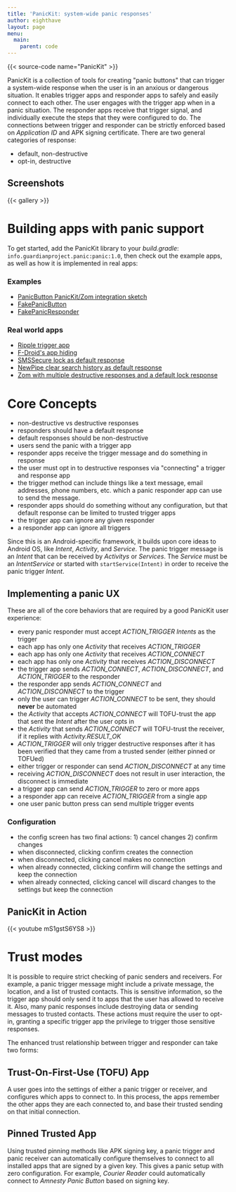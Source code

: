 ```yaml
---
title: 'PanicKit: system-wide panic responses'
author: eighthave
layout: page
menu:
  main:
    parent: code
---
```


{{< source-code name="PanicKit" >}}

PanicKit is a collection of tools for creating "panic buttons" that
can trigger a system-wide response when the user is in an anxious or
dangerous situation.  It enables trigger apps and responder apps to
safely and easily connect to each other. The user engages with the
trigger app when in a panic situation. The responder apps receive that
trigger signal, and individually execute the steps that they were
configured to do. The connections between trigger and responder can be
strictly enforced based on _Application ID_ and APK signing
certificate.  There are two general categories of response:

* default, non-destructive
* opt-in, destructive


## Screenshots

{{< gallery >}}


# Building apps with panic support

To get started, add the PanicKit library to your _build.gradle_: `info.guardianproject.panic:panic:1.0`, then check out the example apps, as well as how it is implemented in real apps:


### Examples

* [PanicButton PanicKit/Zom integration sketch](https://projects.invisionapp.com/share/W73E3D6VE#/screens)
* [FakePanicButton](https://github.com/guardianproject/FakePanicButton)
* [FakePanicResponder](https://github.com/guardianproject/FakePanicResponder)


### Real world apps

* [Ripple trigger app](https://github.com/guardianproject/ripple)
* [F-Droid's app hiding](https://gitlab.com/fdroid/fdroidclient/merge_requests/629)
* <a href="https://github.com/SMSSecure/SMSSecure/blob/8b2d61161716dcae33c7ae2fd9540931b632030a/src/org/smssecure/smssecure/PanicResponderActivity.java" target="_blank">SMSSecure lock as default response</a>
* <a href="https://github.com/theScrabi/NewPipe/pull/133" target="_blank">NewPipe clear search history as default response</a>
* <a href="https://github.com/zom/Zom-Android/blob/master/app/src/main/java/org/awesomeapp/messenger/ui/PanicSetupActivity.java" target="_blank">Zom with multiple destructive responses and a default lock response</a>


# Core Concepts

* non-destructive vs destructive responses
* responders should have a default response
* default responses should be non-destructive
* users send the panic with a trigger app
* responder apps receive the trigger message and do something in response
* the user must opt in to destructive responses via "connecting" a trigger and response app
* the trigger method can include things like a text message, email addresses, phone numbers, etc. which a panic responder app can use to send the message.
* responder apps should do something without any configuration, but that default response can be limited to trusted trigger apps
* the trigger app can ignore any given responder
* a responder app can ignore all triggers

Since this is an Android-specific framework, it builds upon core ideas
to Android OS, like _Intent_, _Activity_, and _Service_. The panic
trigger message is an _Intent_ that can be received by _Activitys_ or
_Services_.  The _Service_ must be an _IntentService_ or started with
`startService(Intent)` in order to receive the panic trigger _Intent_.

## Implementing a panic UX

These are all of the core behaviors that are required by a good PanicKit user experience:

* every panic responder must accept *ACTION_TRIGGER* _Intents_ as the trigger
* each app has only one _Activity_ that receives *ACTION_TRIGGER*
* each app has only one _Activity_ that receives *ACTION_CONNECT*
* each app has only one _Activity_ that receives *ACTION_DISCONNECT*
* the trigger app sends *ACTION_CONNECT*, *ACTION_DISCONNECT*, and *ACTION_TRIGGER* to the responder
* the responder app sends *ACTION_CONNECT* and *ACTION_DISCONNECT* to the trigger
* only the user can trigger *ACTION_CONNECT* to be sent, they should __never__ be automated
* the _Activity_ that accepts *ACTION_CONNECT* will TOFU-trust the app that sent the _Intent_ after the user opts in
* the _Activity_ that sends *ACTION_CONNECT* will TOFU-trust the receiver, if it replies with *Activity.RESULT_OK*
* *ACTION_TRIGGER* will only trigger destructive responses after it has been verified that they came from a trusted sender (either pinned or TOFUed)
* either trigger or responder can send *ACTION_DISCONNECT* at any time
* receiving *ACTION_DISCONNECT* does not result in user interaction, the disconnect is immediate
* a trigger app can send *ACTION_TRIGGER* to zero or more apps
* a responder app can receive *ACTION_TRIGGER* from a single app
* one user panic button press can send multiple trigger events


### Configuration

* the config screen has two final actions: 1) cancel changes 2) confirm changes
* when disconnected, clicking confirm creates the connection
* when disconnected, clicking cancel makes no connection
* when already connected, clicking confirm will change the settings and keep the connection
* when already connected, clicking cancel will discard changes to the settings but keep the connection


## PanicKit in Action

{{< youtube mS1gstS6YS8 >}}


# Trust modes

It is possible to require strict checking of panic senders and
receivers. For example, a panic trigger message might include a
private message, the location, and a list of trusted contacts. This is
sensitive information, so the trigger app should only send it to apps
that the user has allowed to receive it. Also, many panic responses
include destroying data or sending messages to trusted contacts. These
actions must require the user to opt-in, granting a specific trigger
app the privilege to trigger those sensitive responses.

The enhanced trust relationship between trigger and responder can take two forms:


## Trust-On-First-Use (TOFU) App

A user goes into the settings of either a panic trigger or receiver,
and configures which apps to connect to. In this process, the apps
remember the other apps they are each connected to, and base their
trusted sending on that initial connection.


## Pinned Trusted App

Using trusted pinning methods like APK signing key, a panic trigger
and panic receiver can automatically configure themselves to connect
to all installed apps that are signed by a given key. This gives a
panic setup with zero configuration. For example, _Courier Reader_ could
automatically connect to _Amnesty Panic Button_ based on signing key.
